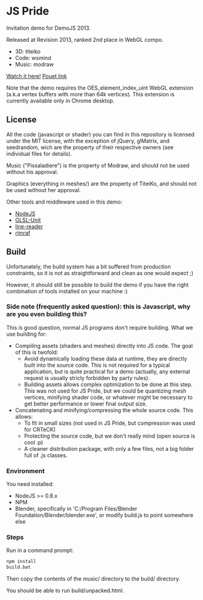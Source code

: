 JS Pride
========

Invitation demo for DemoJS 2013.

Released at Revision 2013, ranked 2nd place in WebGL compo.

* 3D: titeiko
* Code: wsmind
* Music: modraw

[Watch it here!](http://share.titeiko.com/js_pride/release/js-pride.html)
[Pouet link](http://www.pouet.net/prod.php?which=61280)

Note that the demo requires the OES_element_index_uint WebGL extension (a.k.a vertex buffers with more than 64k vertices).
This extension is currently available only in Chrome desktop.

License
-------

All the code (javascript or shader) you can find in this repository is licensed under the MIT license, with the exception of jQuery, glMatrix, and seedrandom, wich are the property
of their respective owners (see individual files for details).

Music ("Pissaladiere") is the property of Modraw, and should not be used without his approval.

Graphics (everything in meshes/) are the property of TiteiKo, and should not be used without her approval.

Other tools and middleware used in this demo:
 * [NodeJS](http://nodejs.org/)
 * [GLSL-Unit](http://code.google.com/p/glsl-unit/)
 * [line-reader](https://github.com/nickewing/line-reader)
 * [rimraf](https://github.com/isaacs/rimraf/)

Build
-----

Unfortunately, the build system has a bit suffered from production constraints, so
it is not as straightforward and clean as one would expect ;)

However, it should still be possible to build the demo if you have the right combination
of tools installed on your machine :)

### Side note (frequently asked question): this is Javascript, why are you even building this?

This is good question, normal JS programs don't require building. What we use building for:
 * Compiling assets (shaders and meshes) directly into JS code. The goal of this is twofold:
   * Avoid dynamically loading these data at runtime, they are directly built into the source code. This is not required for a typical
     application, but is quite practical for a demo (actually, any external request is usually stricly forbidden by party rules).
   * Building assets allows complex optimization to be done at this step. This was not used for JS Pride, but we could be quantizing mesh
     vertices, minifying shader code, or whatever might be necessary to get better performance or lower final output size.
 * Concatenating and minifying/compressing the whole source code. This allows:
   * To fit in small sizes (not used in JS Pride, but compression was used for CRTeCK)
   * Protecting the source code, but we don't really mind (open source is cool :p)
   * A cleaner distribution package, with only a few files, not a big folder full of .js classes.

### Environment

You need installed:
 * NodeJS >= 0.8.x
 * NPM
 * Blender, specifically in 'C:/Program Files/Blender Foundation/Blender/blender.exe', or modify build.js to point somewhere else

### Steps

Run in a command prompt:
```sh
npm install
build.bat
```

Then copy the contents of the music/ directory to the build/ directory.

You should be able to run build/unpacked.html.
